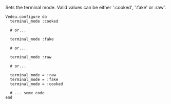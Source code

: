 Sets the terminal mode. Valid values can be either ':cooked', ':fake'
or :raw'.

    Vedeu.configure do
      terminal_mode :cooked

      # or...

      terminal_mode :fake

      # or...

      terminal_mode :raw

      # or...

      terminal_mode = :raw
      terminal_mode = :fake
      terminal_mode = :cooked

      # ... some code
    end

